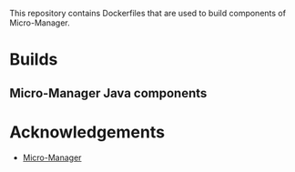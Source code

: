 This repository contains Dockerfiles that are used to build components
of Micro-Manager.

# Builds

## Micro-Manager Java components

# Acknowledgements
- [Micro-Manager](https://micro-manager.org/)
